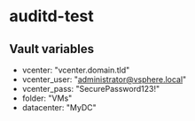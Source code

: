# auditd-test

## Vault variables

* vcenter: "vcenter.domain.tld"
* vcenter_user: "administrator@vsphere.local"
* vcenter_pass: "SecurePassword123!"
* folder: "VMs"
* datacenter: "MyDC"
